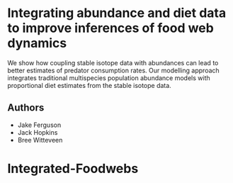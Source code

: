 # Integrating abundance and diet data to improve inferences of food web dynamics

We show how coupling stable isotope data with abundances can lead to better estimates of predator consumption rates. Our modelling approach integrates traditional multispecies population abundance models with proportional diet estimates from the stable isotope data. 


## Authors

* Jake Ferguson
* Jack Hopkins
* Bree Witteveen
# Integrated-Foodwebs
